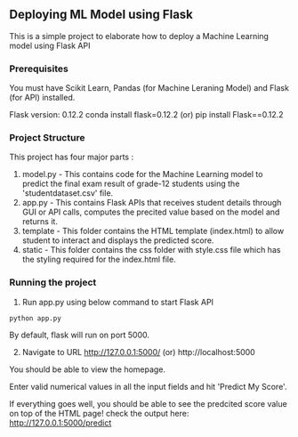 ## Deploying ML Model using Flask
This is a simple project to elaborate how to deploy a Machine Learning model using Flask API

### Prerequisites
You must have Scikit Learn, Pandas (for Machine Leraning Model) and Flask (for API) installed.

Flask version: 0.12.2
conda install flask=0.12.2  (or) pip install Flask==0.12.2

### Project Structure
This project has four major parts :
1. model.py - This contains code for the Machine Learning model to predict the final exam result of grade-12 students using the 'studentdataset.csv' file.
2. app.py - This contains Flask APIs that receives student details through GUI or API calls, computes the precited value based on the model and returns it.
3. template - This folder contains the HTML template (index.html) to allow student to interact and displays the predicted score.
4. static - This folder contains the css folder with style.css file which has the styling required for the index.html file.

### Running the project

1. Run app.py using below command to start Flask API
```
python app.py
```
By default, flask will run on port 5000.

2. Navigate to URL http://127.0.0.1:5000/ (or) http://localhost:5000

You should be able to view the homepage.

Enter valid numerical values in all the input fields and hit 'Predict My Score'.

If everything goes well, you should  be able to see the predcited score value on top of the HTML page!
check the output here: http://127.0.0.1:5000/predict

